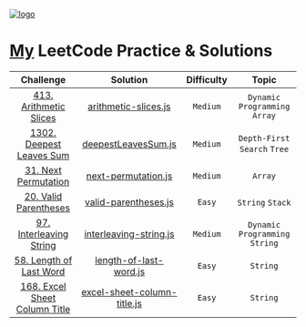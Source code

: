 <p align="left">
  <a href="https://leetcode.com/Pamir/">
    <img alt="logo" src="https://assets.leetcode.com/static_assets/public/webpack_bundles/images/logo-dark.e99485d9b.svg">
  </a>  
</p>

# [My](https://leetcode.com/Pamir/) LeetCode Practice & Solutions

| Challenge | Solution | Difficulty | Topic |
|:---:|:------:|:------:|:------:|
| [413. Arithmetic Slices](https://leetcode.com/problems/arithmetic-slices/) | [arithmetic-slices.js](https://github.com/PamirKalo/leetcode-solutions/blob/main/Dynamic-programming/arithmetic-slices.js) | `Medium` | `Dynamic Programming`  `Array`|
| [1302. Deepest Leaves Sum](https://leetcode.com/problems/deepest-leaves-sum/) | [deepestLeavesSum.js](https://github.com/PamirKalo/Pesho-clone/blob/main/LeetCode/Depth-First%20Search/deepestLeavesSum.js) | `Medium` | `Depth-First Search`  `Tree`|
| [31. Next Permutation](https://leetcode.com/problems/next-permutation/) | [next-permutation.js](https://github.com/PamirKalo/leetcode-solutions/blob/main/Arrays/next-permutation.js) | `Medium` | `Array`|
| [20. Valid Parentheses](https://leetcode.com/problems/valid-parentheses/) | [valid-parentheses.js](https://github.com/PamirKalo/leetcode-solutions/blob/main/String/valid-parentheses.js) | `Easy` | `String` `Stack`|
| [97. Interleaving String](https://leetcode.com/problems/interleaving-string/) | [interleaving-string.js](https://github.com/PamirKalo/leetcode-solutions/blob/main/Dynamic-programming/interleaving-string.js) | `Medium` | `Dynamic Programming` `String` |
| [58. Length of Last Word](https://leetcode.com/problems/length-of-last-word/) | [length-of-last-word.js](https://github.com/PamirKalo/leetcode-solutions/blob/main/String/length-of-last-word.js) | `Easy` | `String` |
| [168. Excel Sheet Column Title](https://leetcode.com/problems/excel-sheet-column-title/) | [excel-sheet-column-title.js](https://github.com/PamirKalo/leetcode-solutions/blob/main/String/excel-sheet-column-title.js) | `Easy` | `String` |
